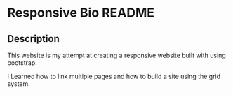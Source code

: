 # Responsive Bio README

## Description
This website is my attempt at creating a responsive website built with using bootstrap.

I Learned how to link multiple pages and how to build a site using the grid system.